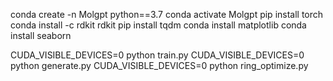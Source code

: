 conda create -n Molgpt python==3.7
conda activate Molgpt
pip install torch
conda install -c rdkit rdkit
pip install tqdm
conda install matplotlib
conda install seaborn


CUDA_VISIBLE_DEVICES=0 python train.py
CUDA_VISIBLE_DEVICES=0 python generate.py
CUDA_VISIBLE_DEVICES=0 python ring_optimize.py
